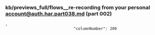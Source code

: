 ### kb/previews_full/flows__re-recording from your personal account@auth.har.part038.md (part 002)

```md
,
                              "columnNumber": 209
                          
```

```
